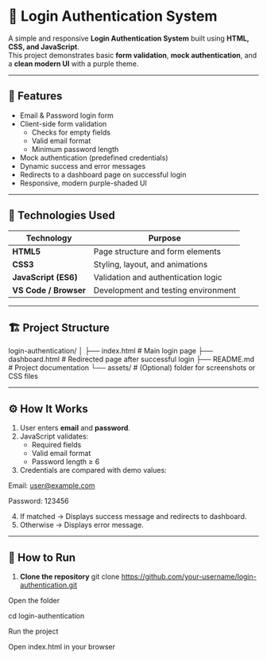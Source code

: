 # 🔐 Login Authentication System

A simple and responsive **Login Authentication System** built using **HTML, CSS, and JavaScript**.  
This project demonstrates basic **form validation**, **mock authentication**, and a **clean modern UI** with a purple theme.

---

## 🧭 Features
- Email & Password login form  
- Client-side form validation  
  - Checks for empty fields  
  - Valid email format  
  - Minimum password length  
- Mock authentication (predefined credentials)  
- Dynamic success and error messages  
- Redirects to a dashboard page on successful login  
- Responsive, modern purple-shaded UI  

---

## 🧰 Technologies Used
| Technology | Purpose |
|-------------|----------|
| **HTML5** | Page structure and form elements |
| **CSS3** | Styling, layout, and animations |
| **JavaScript (ES6)** | Validation and authentication logic |
| **VS Code / Browser** | Development and testing environment |

---

## 🏗️ Project Structure


login-authentication/
│
├── index.html # Main login page
├── dashboard.html # Redirected page after successful login
├── README.md # Project documentation
└── assets/ # (Optional) folder for screenshots or CSS files


---

## ⚙️ How It Works
1. User enters **email** and **password**.  
2. JavaScript validates:
   - Required fields
   - Valid email format
   - Password length ≥ 6  
3. Credentials are compared with demo values:


Email: user@example.com

Password: 123456

4. If matched → Displays success message and redirects to dashboard.  
5. Otherwise → Displays error message.

---

## 🚀 How to Run
1. **Clone the repository**
git clone https://github.com/your-username/login-authentication.git


Open the folder

cd login-authentication


Run the project

Open index.html in your browser
